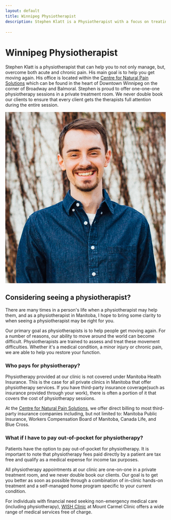 ```yaml
---
layout: default
title: Winnipeg Physiotherapist
description: Stephen Klatt is a Physiotherapist with a focus on treating acute and chronic pain. Located in the heart of Downtown Winnipeg on the corner of Broadway and Balmoral he is here for you.

---
```

# Winnipeg Physiotherapist

Stephen Klatt is a physiotherapist that can help you to not only manage, but, overcome both acute and chronic pain. His main goal is to help you get moving again. His office is located within the [Centre for Natural Pain Solutions](https://www.klattphysio.ca/contact) which can be found in the heart of Downtown Winnipeg on the corner of Broadway and Balmoral. Stephen is proud to offer one-one-one physiotherapy sessions in a private treatment room. We never double book our clients to ensure that every client gets the therapists full attention during the entire session. 

<img src="https://raw.githubusercontent.com/klattphysio/klattphysio.github.io/master/_pictures/StephenPortrait.jpg" alt="Winnipeg Physiotherapist, Stephen Klatt" title="Stephen Klatt, MPT" width="640">

## Considering seeing a physiotherapist?

There are many times in a person's life when a physiotherapist may help them, and as a physiotherapist in Manitoba, I hope to bring some clarity to when seeing a physiotherapist may be right for you. 

Our primary goal as physiotherapists is to help people get moving again. For a number of reasons, our ability to move around the world can become difficult. Physiotherapists are trained to assess and treat these movement difficulties. Whether it's a medical condition, a minor injury or chronic pain, we are able to help you restore your function. 

### Who pays for physiotherapy?

Physiotherapy provided at our clinic is not covered under Manitoba Health Insurance. This is the case for all private clinics in Manitoba that offer physiotherapy services. If you have third-party insurance coverage(such as insurance provided through your work), there is often a portion of it that covers the cost of physiotherapy sessions. 

At the [Centre for Natural Pain Solutions](https://www.klattphysio.ca/contact), we offer direct billing to most third-party insurance companies including, but not limited to: Manitoba Public Insurance, Workers Compensation Board of Manitoba, Canada Life, and Blue Cross.

### What if I have to pay out-of-pocket for physiotherapy?

Patients have the option to pay out-of-pocket for physiotherapy. It is important to note that physiotherapy fees paid directly by a patient are tax free and qualify as a medical expense for income tax purposes.

All physiotherapy appointments at our clinic are one-on-one in a private treatment room, and we never double book our clients. Our goal is to get you better as soon as possible through a combination of in-clinic hands-on treatment and a self-managed home program specific to your current condition. 

For individuals with financial need seeking non-emergency medical care (including physiotherapy), [WISH Clinic](https://wishclinic.ca/) at Mount Carmel Clinic offers a wide range of medical services free of charge.


